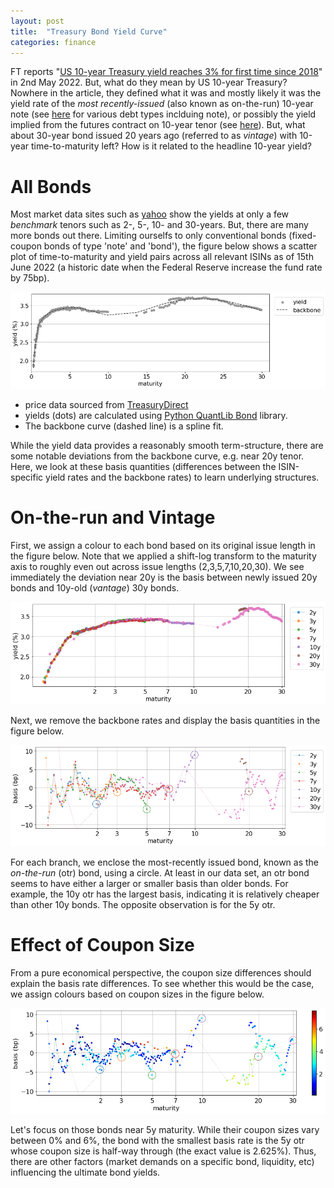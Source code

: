 ```yaml
---
layout: post
title:  "Treasury Bond Yield Curve"
categories: finance
---
```


FT reports "[US 10-year Treasury yield reaches 3% for first time since 2018](https://www.ft.com/content/b164866c-90b4-47fc-bf17-8f5b300564e3)" in 2nd May 2022. But, what do they mean by US 10-year Treasury? Nowhere in the article, they defined what it was and mostly likely it was the yield rate of the *most recently-issued* (also known as on-the-run) 10-year note (see [here](https://treasurydirect.gov/indiv/indiv.htm) for various debt types inclduing note), or possibly the yield implied from the futures contract on 10-year tenor (see [here](https://www.cmegroup.com/trading/interest-rates/us-treasury.html)). But, what about 30-year bond issued 20 years ago (referred to as *vintage*) with 10-year time-to-maturity left? How is it related to the headline 10-year yield? 

# All Bonds

Most market data sites such as [yahoo](https://finance.yahoo.com/bonds) show the yields at only a few *benchmark* tenors such as 2-, 5-, 10- and 30-years. But, there are many more bonds out there. Limiting ourselfs to only conventional bonds (fixed-coupon bonds of type 'note' and 'bond'), the figure below shows a scatter plot of time-to-maturity and yield pairs across all relevant ISINs as of 15th June 2022 (a historic date when the Federal Reserve increase the fund rate by 75bp). 

![yield](/assets/treasury-bond-curve/yield.png)
* price data sourced from [TreasuryDirect](https://www.treasurydirect.gov/GA-FI/FedInvest/selectSecurityPriceDate)
* yields (dots) are calculated using [Python QuantLib Bond](https://quantlib-python-docs.readthedocs.io/en/latest/instruments/bonds.html) library.
* The backbone curve (dashed line) is a spline fit. 

While the yield data provides a reasonably smooth term-structure, there are some notable deviations from the backbone curve, e.g. near 20y tenor. Here, we look at these basis quantities (differences between the ISIN-specific yield rates and the backbone rates) to learn underlying structures. 


# On-the-run and Vintage

First, we assign a colour to each bond based on its original issue length in the figure below. Note that we applied a shift-log transform to the maturity axis to roughly even out across issue lengths (2,3,5,7,10,20,30). We see immediately the deviation near 20y is the basis between newly issued 20y bonds and 10y-old (*vantage*) 30y bonds. 

![yield-colour-log](/assets/treasury-bond-curve/yield-log.png)

Next, we remove the backbone rates and display the basis quantities in the figure below. 

![basis](/assets/treasury-bond-curve/basis.png)

For each branch, we enclose the most-recently issued bond, known as the *on-the-run* (otr) bond, using a circle. At least in our data set, an otr bond seems to have either a larger or smaller basis than older bonds. For example, the 10y otr has the largest basis, indicating it is relatively cheaper than other 10y bonds. The opposite observation is for the 5y otr. 

# Effect of Coupon Size

From a pure economical perspective, the coupon size differences should explain the basis rate differences. 
To see whether this would be the case, we assign colours based on coupon sizes in the figure below. 

![basis-coupon](/assets/treasury-bond-curve/basis-coupon.png)

Let's focus on those bonds near 5y maturity. While their coupon sizes vary between 0% and 6%, the bond with the smallest basis rate is the 5y otr whose coupon size is half-way through (the exact value is 2.625%). Thus, there are other factors (market demands on a specific bond, liquidity, etc) influencing the ultimate bond yields.

